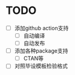 # TODO

- [ ] 添加github action支持
   - [ ] 自动编译
   - [ ] 自动发布
- [ ] 添加各种package支持
   - [ ] CTAN等
- [ ]  对照毕设模板检验格式